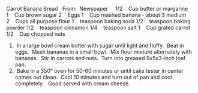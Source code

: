 Carrot Banana Bread
 
From:  Newspaper
 
 
1/2    Cup butter or margarine
1    Cup brown sugar
2    Eggs
1    Cup mashed banana - about 3 medium
2    Cups all purpose flour
1    teaspoon baking soda
1/2    teaspoon baking powder
1/2    teaspoon cinnamon
1/4    teaspoon salt
1    Cup grated carrot
1/2    Cup chopped nuts
 
 
1.  In a large bowl cream butter with sugar until light and fluffy.  Beat in eggs.  Mash bananas in a small bowl.  Mix flour mixture alternately with bananas.  Stir in carrots and nuts.  Turn into greased 9x5x3-inch loaf pan.
2.  Bake in a 350° oven for 50-60 minutes or until cake tester in center comes out clean.  Cool 10 minutes and turn out of pan and cool completely.  
Good served with cream cheese.
